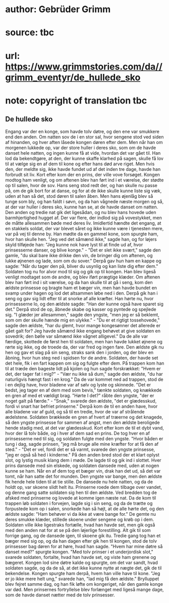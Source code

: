 # author: Gebrüder Grimm
# source: tbc
# url: https://www.grimmstories.com/da//grimm_eventyr/de_hullede_sko
# note: copyright of translation tbc

## De hullede sko 

Engang var der en konge, som havde tolv døtre, og den ene var smukkere
end den anden. Om natten sov de i en stor sal, hvor sengene stod ved
siden af hinanden, og hver aften låsede kongen døren efter dem. Men når
han om morgenen lukkede op, var der store huller i deres sko, som om de
havde danset hele natten, og ingen kunne få at vide, hvordan det var
gået til. Han lod da bekendtgøre, at den, der kunne skaffe klarhed på
sagen, skulle få lov til at vælge sig en af dem til kone og efter hans
død arve riget. Men hvis den, der meldte sig, ikke havde fundet ud af
det inden tre dage, havde han forbrudt sit liv. Kort efter kom der en
prins, der ville vove forsøget. Kongen modtog ham venligt, og om aftenen
blev han ført ind i et værelse, der stødte op til salen, hvor de sov.
Hans seng stod redt der, og han skulle nu passe på, om de gik bort for
at danse, og for at de ikke skulle kunne liste sig væk, uden at han så
det, stod døren til salen åben. Men hans øjenlåg blev så tunge som bly,
og han faldt i søvn, og da han vågnede næste morgen og så, at der var
huller i deres sko, kunne han se, at de havde danset om natten. Den
anden og tredie nat gik det ligesådan, og nu blev hans hovede uden
barmhjertighed hugget af. Der var flere, der indlod sig på vovestykket,
men de måtte allesammen bøde med deres liv. Imidlertid hændte det
engang, at en stakkels soldat, der var blevet såret og ikke kunne være i
tjenesten mere, var på vej til denne by. Han mødte da en gammel kone,
som spurgte ham, hvor han skulle hen. "Jeg ved det såmænd ikke," sagde
han, og for løjers skyld tilføjede han: "Jeg kunne nok have lyst til at
finde ud af, hvor prinsesserne danser, og blive konge." - "Det er slet
ikke svært," sagde den gamle, "du skal bare ikke drikke den vin, de
bringer dig om aftenen, og lukke øjnenen og lade, som om du sover."
Derpå gav hun ham en kappe og sagde: "Når du tager den på, bliver du
usynlig og kan liste dig efter dem." Soldaten tog nu for alvor mod til
sig og gik op til kongen. Han blev ligeså venligt modtaget som de andre,
og blev iført prægtige klæder. Om aftenen blev han ført ind i sit
værelse, og da han skulle til at gå i seng, kom den ældste prinsesse og
bragte ham et bæger vin, men han havde bundet en svamp under hagen og
lod det altsammen løbe ned i den. Derpå gik han i seng og gav sig lidt
efter til at snorke af alle kræfter. Han hørte nu, hvor prinsesserne lo,
og den ældste sagde: "Han der kunne også have sparet sig det." Derpå
stod de op, åbnede skabe og kasser og pyntede og spejlede sig. "I
glæder jer allesammen," sagde den yngste, "men jeg er så beklemt, som
om der skulle hænde mig en ulykke." - "Du er et rigtigt tossehovede,"
sagde den ældste, "har du glemt, hvor mange kongesønner det allerede er
gået galt for? Jeg havde såmænd ikke engang behøvet at give soldaten en
sovedrik; den bølle var såmænd ikke vågnet alligevel." Da de alle var
færdige, skottede de først hen til soldaten, men han havde lukket øjnene
og rørte sig ikke, og de troede da, der var fred og ingen fare. Den
ældste gik nu hen og gav et slag på sin seng, straks sank den i jorden,
og der blev en åbning, hvor hun steg ned i spidsen for de andre.
Soldaten, der havde set det hele, fik i en fart kappen om sig og fulgte
efter dem. På trappen kom han til at træde den bageste lidt på kjolen og
hun sagde forskrækket: "Hvem er det, der tager fat i mig?" - "Vær nu
ikke så dum," sagde den ældste, "du har naturligvis hængt fast i en
krog." Da de var kommet ned ad trappen, stod de i en dejlig have, hvor
bladene var af sølv og lyste og skinnede. "Det er bedst, jeg tager en
af dem med som bevis," tænkte soldaten, og knækkede en gren af med et
vældigt brag. "Hørte I det?" råbte den yngste, "der er noget galt på
færde." - "Snak," svarede den ældste, "det er glædesskud, fordi vi
snart har befriet prinserne." Derpå kom de til en anden have, hvor alle
bladene var af guld, og så til en tredie, hvor de var af strålende
ædelstene. Soldaten brækkede en gren af hvert af træerne og det knagede,
så den yngste prinsesse for sammen af angst, men den ældste beroligede
hende stadig med, at det var glædesskud. Kort efter kom de til et dybt
vand, hvor der lå tolv både, og i hver af dem sad en prins. De tog hver
en af prinsesserne ned til sig, og soldaten fulgte med den yngste.
"Hvor båden er tung i dag, sagde prinsen, "jeg må bruge alle mine
kræfter for at få den af sted." - "Det er vel, fordi det er så varmt,
svarede den yngste prinsesse, "jeg er også så hed i kinderne." På den
anden bred stod der et klart oplyst slot, og lystig musik klang dem i
møde. De lagde til og gik ind i slottet. Hver prins dansede med sin
elskede, og soldaten dansede med, uden at nogen kunne se ham. Når en af
dem tog et bæger vin, drak han det ud, så det var tomt, når han satte
det for munden. Den yngste var bange, men den ældste fik hende hele
tiden til at tie stille. De dansede nu hele natten, og da de holdt op,
var skoene slidt helt itu. Prinserne roede dem tilbage over vandet, og
denne gang satte soldaten sig hen til den ældste. Ved bredden tog de
afsked med prinserne og lovede at komme igen næste nat. Da de kom til
trappen løb soldaten i forvejen, lagde sig i sin seng, og da de trætte
og forpustede kom op i salen, snorkede han så højt, at de alle hørte
det, og den ældste sagde: "Ham behøver vi da ikke at være bange for."
De gemte nu deres smukke klæder, stillede skoene under sengene og krøb
op i dem. Soldaten ville ikke ligestraks fortælle, hvad han havde set,
men gik også med den anden nat for at se på den løjerlige forestilling.
Alt gik til som forrige gang, og de dansede igen, til skoene gik itu.
Tredie gang tog han et bæger med sig op, og da han dagen efter gik hen
til kongen, stod de tolv prinsesser bag døren for at høre, hvad han
sagde. "Hvem har mine døtre så danset med?" spurgte kongen. "Med tolv
prinser i et underjordisk slot," svarede soldaten, fortalte, hvad han
havde set, og viste ham grenene og bægeret. Kongen lod sine døtre kalde
og spurgte, om det var sandt, hvad soldaten sagde, og da de så, at det
ikke kunne nytte at nægte det, gik de til bekendelse. Kongen spurgte ham
derpå, hvem han ville have til kone. "Jeg er jo ikke mere helt ung,"
svarede han, "lad mig få den ældste." Brylluppet blev fejret samme
dag, og han fik løfte om kongeriget, når den gamle konge var død. Men
prinsernes fortryllelse blev forlænget med ligeså mange dage, som de
havde danset nætter med de tolv prinsesser.
